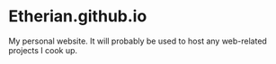 # Etherian.github.io
My personal website. It will probably be used to host any web-related projects I cook up.
